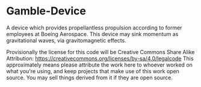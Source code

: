 # Gamble-Device

A device which provides propellantless propulsion according to former employees at Boeing Aerospace.
This device may sink momentum as gravitational waves, via gravitomagnetic effects.

Provisionally the license for this code will be Creative Commons Share Alike Attribution:
https://creativecommons.org/licenses/by-sa/4.0/legalcode
This approximately means please attribute the work here to whoever worked on what you're using, and keep projects that make use of this work open source. You may sell things derived from it if they are open source.
